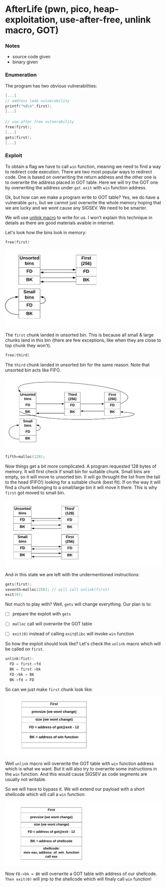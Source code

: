 # AfterLife (pwn, pico, heap-exploitation, use-after-free, unlink macro, GOT)

### Notes
- source code given
- binary given


### Enumeration
The program has two obvious vulnerabilities:

```c
[...]
// address leak vulnerability
printf("%d\n",first);
[...]

// use after free vulnerability
free(first);
[...]
gets(first);
[...]
```


### Exploit
To obtain a flag we have to call `win` function, meaning we need to find a way to redirect code execution. There are two most popular ways to redirect code. One is based on overwriting the return address and the other one is to overwrite the address placed in GOT table. Here we will try the GOT one by overwriting the address under `got.exit` with `win` function address.

Ok, but how can we make a program write to GOT table? Yes, we do have a vulnerable `gets`, but we cannot just overwrite the whole memory hoping that we are lucky and we wont cause any SIGSEV. We need to be smarter.

We will use [unlink macro](https://heap-exploitation.dhavalkapil.com/attacks/unlink_exploit.html) to write for us. I won't explain this technique in details as there are good materials avaible in internet.

Let's look how the bins look in memory:

```c
free(first)
```

![](img/memory1.png)

The `first` chunk landed in unsorted bin. This is because all small & large chunks land in this bin (there are few exceptions, like when they are close to top chunk they won't).

```c
free(third)
```

The `third` chunk landed in unsorted bin for the same reason. Note that unsorted bin acts like FIFO.

![](img/memory2.png)

```c
fifth=malloc(128);
```

Now things get a bit more complicated. A program requested 128 bytes of memory. It will first check if small bin for suitable chunk. Small bins are empty, so it will move to unsorted bin. It will go throught the list from the tail to the head (FIFO!) looking for a suitable chunk (best fit). If on the way it will find a chunk belonging to a small/large bin it will move it there. This is why `first` got moved to small bin. 

![](img/memory3.png)

And in this state we are left with the undermentioned instructions:

```c
gets(first);
seventh=malloc(256); // will call unlink(first)
exit(0);
```

Not much to play with? Well, `gets` will change everything. Our plan is to:
- [ ] prepare the exploit with `gets`
- [ ] `malloc` call will overwrite the GOT table
- [ ] `exit(0)` instead of calling `exit@libc` will invoke `win` function


So how the exploit should look like? Let's check the `unlink` macro which will be called on `first`.

```c
unlink(fist):
  FD = first->fd
  BK = first->bk
  FD->bk = BK
  BK->fd = FD
```

So can we just make `first` chunk look like:

![](img/first1.png)

Well `unlink` macro will overwrite the GOT table with `win` function address which is what we want. But it will also try to overwrite some instructions in the `win` function. And this would cause SIGSEV as code segments are usually not writable.

So we will have to bypass it. We will extend our payload with a short shellcode which will call a `win` function:

![](img/first2.png)

Now `FD->bk = BK` will overwrite a GOT table with address of our shellcode. `Then exit(0)` will jmp to the shellcode which will finaly call `win` function!